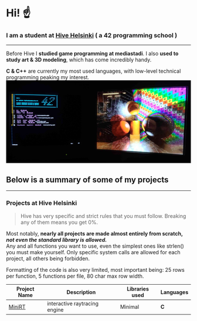 # Hi! ☝
### I am a student at [Hive Helsinki](https://www.hive.fi/) ( a 42 programming school )
---
Before Hive I **studied game programming at mediastadi**. I also **used to study art & 3D modeling**, which has come incredibly handy.

**C & C++** are currently my most used languages, with low-level technical programming peaking my interest.
<img src="https://github.com/susikohmelo/susikohmelo/blob/main/crt_minirt.jpg"/>
## Below is a summary of some of my projects
---
### Projects at Hive Helsinki
>Hive has very specific and strict rules that you must follow. Breaking any of them means you get 0%.

Most notably, **nearly all projects are made almost entirely from scratch,** ***not even the standard library is allowed.***<br/>
Any and all functions you want to use, even the simplest ones like strlen() you must make yourself. Only specific system calls are allowed for each project, all others being forbidden.

Formatting of the code is also very limited, most important being: 25 rows per function, 5 functions per file, 80 char max row width.

| Project Name  | Description | Libraries used | Languages |
| ------------- |-------------| --------- | --------- |
| [MiniRT](https://github.com/susikohmelo/minirt)        | interactive raytracing engine | Minimal | **C** |
